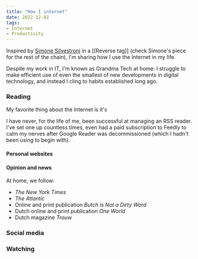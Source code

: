 ```yaml
---
title: "How I internet"
date: 2022-12-02
tags:
- Internet
- Productivity
---
```

Inspired by [Simone Silvestroni](https://simonesilvestroni.com/blog/how-i-use-internet/) in a [[Reverse tag]] (check Simone's piece for the rest of the chain), I'm sharing how I use the Internet in my life.

Despite my work in IT, I'm known as Grandma Tech at home: I struggle to make efficient use of even the smallest of new developments in digital technology, and instead I cling to habits established long ago.

### Reading
My favorite thing about the Internet is it's 




I have never, for the life of me, been successful at managing an RSS reader. I've set one up countless times, even had a paid subscription to Feedly to calm my nerves after Google Reader was decommissioned (which I hadn't been using to begin with).

#### Personal websites


#### Opinion and news
At home, we follow:

- *The New York Times*
- *The Atlantic* 
- Online and print publication *Butch is Not a Dirty Word*
- Dutch online and print publication *One World*
- Dutch magazine *Trouw* 


### Social media

### Watching